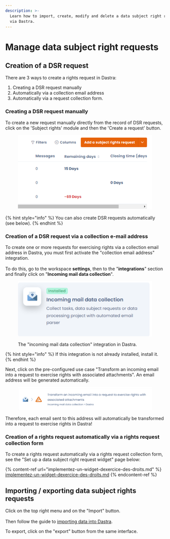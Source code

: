 ```yaml
---
description: >-
  Learn how to import, create, modify and delete a data subject right request
  via Dastra.
---
```


# Manage data subject right requests

## Creation of a DSR request

There are 3 ways to create a rights request in Dastra:&#x20;

1. Creating a DSR request manually&#x20;
2. Automatically via a collection email address
3. Automatically via a request collection form.



### Creating a DSR request manually

To create a new request manually directly from the record of DSR requests, click on the 'Subject rights' module and then the 'Create a request' button.&#x20;

<figure><img src="../../.gitbook/assets/image (106).png" alt=""><figcaption></figcaption></figure>

{% hint style="info" %}
You can also create DSR requests automatically (see below).
{% endhint %}



### Creation of a DSR request via a collection e-mail address

To create one or more requests for exercising rights via a collection email address in Dastra, you must first activate the "collection email address" integration. \
\
To do this, go to the workspace **settings**, then to the "**integrations**" section and finally click on "**Incoming mail data collection**".

<figure><img src="../../.gitbook/assets/image (334).png" alt=""><figcaption><p>The "incoming mail data collection" integration in Dastra.</p></figcaption></figure>

{% hint style="info" %}
If this integration is not already installed, install it.
{% endhint %}

Next, click on the pre-configured use case "Transform an incoming email into a request to exercise rights with associated attachments". An email address will be generated automatically.

<figure><img src="../../.gitbook/assets/image (335).png" alt=""><figcaption></figcaption></figure>

Therefore, each email sent to this address will automatically be transformed into a request to exercise rights in Dastra!



### Creation of a rights request automatically via a rights request collection form

To create a rights request automatically via a rights request collection form, see the "Set up a data subject right request widget" page below:

{% content-ref url="implementez-un-widget-dexercice-des-droits.md" %}
[implementez-un-widget-dexercice-des-droits.md](implementez-un-widget-dexercice-des-droits.md)
{% endcontent-ref %}

## Importing / exporting data subject rights requests

Click on the top right menu and on the "Import" button.\
\
Then follow the guide to [importing data into Dastra](../generalites/import-your-data-excel-csv.md).

To export, click on the "export" button from the same interface.

